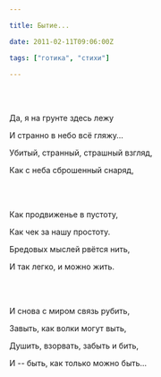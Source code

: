 ```yaml
---

title: Бытие...

date: 2011-02-11T09:06:00Z

tags: ["готика", "стихи"]

---
```


<br/><br/>

Да, я на грунте здесь лежу

И странно в небо всё гляжу…

Убитый, странный, страшный взгляд,

Как с неба сброшенный снаряд,

<br/><br/>

Как продвиженье в пустоту,

Как чек за нашу простоту.

Бредовых мыслей рвётся нить,

И так легко, и можно жить.

<br/><br/>

И снова с миром связь рубить,

Завыть, как волки могут выть,

Душить, взорвать, забыть и бить,

И -- быть, как только можно быть...

<br/><br/>

